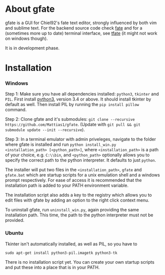 About gfate
============

gfate is a GUI for Chiel92's fate text editor, strongly influenced by both vim and sublime text.
For the backend source code check [fate][fate] and for a (sometimes more up to date) terminal interface,
see [tfate][tfate] (it might not work on windows though).

It is in development phase.


Installation
=============
### Windows
Step 1: Make sure you have all dependencies installed: `python3`, `tkinter` and `PIL`.
First install [python3][python3], version 3.4 or above. It should install tkinter by default as well.
Then install PIL by running the `pip install pillow` command.

Step 2: Clone gfate and it's submodules: `git clone --recursive https://github.com/Mattias1/gfate`.
(Update with `git pull && git submodule update --init --recursive`).

Step 3: In a terminal emulator with admin priveleges, navigate to the folder where gfate is
installed and run `python install_win.py <installation_path> [<python_path>]`,
where `<installation_path>` is a path of your choice, e.g. `C:\\bin`,
and `<python_path>` optionally allows you to specify the correct path to the python interpreter.
It defaults to just `python`.

The installer will put two files in the `<installation_path>`,
`gfate` and `gfate.bat` which are startup scripts for
a unix emulation shell and a windows prompt respectively.
For ease of access it is recommended that the installation path is added to your PATH
environment variable.

The installation script also adds a key to the registry which allows you to edit files with
gfate by adding an option to the right click context menu.

To uninstall gfate, run `uninstall_win.py`, again providing the same installation path.
This time, the path to the python interpreter must not be provided.

### Ubuntu
Tkinter isn't automatically installed, as well as PIL, so you have to

`sudo apt-get install python3-pil.imagetk python3-tk`

There is no installation script yet.
You can create your own startup scripts and put these into a place that is in your PATH.


[python3]: https://www.python.org/downloads/
[fate]: http://github.com/Chiel92/fate
[tfate]: http://github.com/Chiel92/tfate

